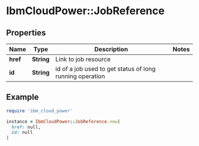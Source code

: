 # IbmCloudPower::JobReference

## Properties

| Name | Type | Description | Notes |
| ---- | ---- | ----------- | ----- |
| **href** | **String** | Link to job resource |  |
| **id** | **String** | id of a job used to get status of long running operation |  |

## Example

```ruby
require 'ibm_cloud_power'

instance = IbmCloudPower::JobReference.new(
  href: null,
  id: null
)
```

